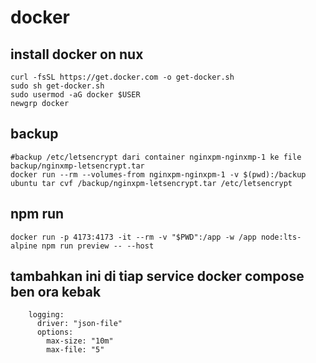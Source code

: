 # docker

## install docker on nux
```
curl -fsSL https://get.docker.com -o get-docker.sh
sudo sh get-docker.sh
sudo usermod -aG docker $USER
newgrp docker
```

## backup
```
#backup /etc/letsencrypt dari container nginxpm-nginxmp-1 ke file backup/nginxmp-letsencrypt.tar
docker run --rm --volumes-from nginxpm-nginxpm-1 -v $(pwd):/backup ubuntu tar cvf /backup/nginxpm-letsencrypt.tar /etc/letsencrypt
```

## npm run
```
docker run -p 4173:4173 -it --rm -v "$PWD":/app -w /app node:lts-alpine npm run preview -- --host
```

## tambahkan ini di tiap service docker compose ben ora kebak
```
    logging:
      driver: "json-file"
      options:
        max-size: "10m"
        max-file: "5"
```